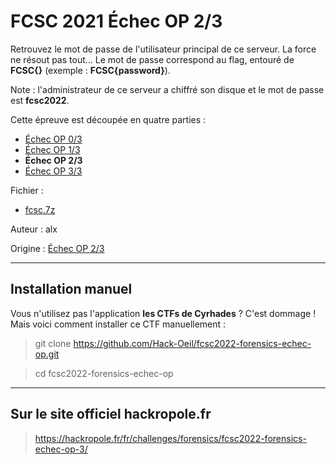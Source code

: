 # FCSC 2021 Échec OP 2/3

Retrouvez le mot de passe de l'utilisateur principal de ce serveur. La force ne résout pas tout… Le mot de passe correspond au flag, entouré de **FCSC{}** (exemple : **FCSC{password}**).

Note : l'administrateur de ce serveur a chiffré son disque et le mot de passe est **fcsc2022**.


Cette épreuve est découpée en quatre parties :

- [Échec OP 0/3](README_0_3.md)
- [Échec OP 1/3](README_1_3.md)
- **Échec OP 2/3**
- [Échec OP 3/3](README_3_3.md)


Fichier : 
- [fcsc.7z](https://hackropole.fr/filer/fcsc2022-forensics-echec-op/public_filer/fcsc.7z)



Auteur : alx

Origine : [Échec OP 2/3](https://hackropole.fr/fr/challenges/forensics/fcsc2022-forensics-echec-op-3/)



-----------

## Installation manuel
Vous n'utilisez pas l'application **les CTFs de Cyrhades** ? C'est dommage !
Mais voici comment installer ce CTF manuellement :

> git clone https://github.com/Hack-Oeil/fcsc2022-forensics-echec-op.git

> cd fcsc2022-forensics-echec-op


-----------

## Sur le site officiel hackropole.fr
> https://hackropole.fr/fr/challenges/forensics/fcsc2022-forensics-echec-op-3/